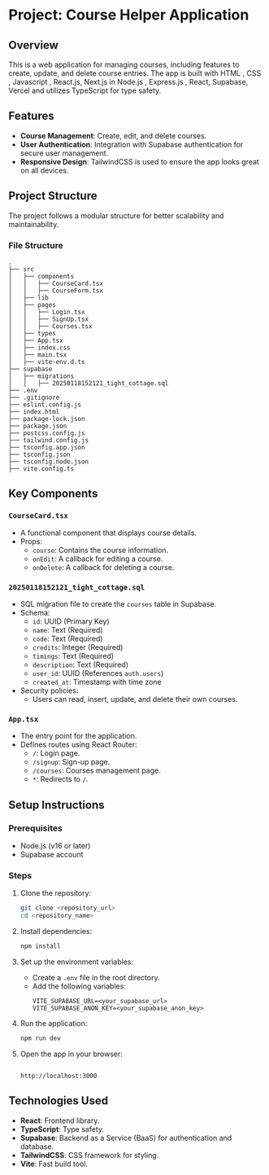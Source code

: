 # Project: Course Helper Application

## Overview
This is a web application for managing courses, including features to create, update, and delete course entries. The app is built with HTML , CSS , Javascript , React.js, Next.js in Node.js , Express.js ,
React, Supabase, Vercel and utilizes TypeScript for type safety.

## Features
- **Course Management**: Create, edit, and delete courses.
- **User Authentication**: Integration with Supabase authentication for secure user management.
- **Responsive Design**: TailwindCSS is used to ensure the app looks great on all devices.

## Project Structure
The project follows a modular structure for better scalability and maintainability.

### File Structure
```
.
├── src
│   ├── components
│   │   ├── CourseCard.tsx
│   │   ├── CourseForm.tsx
│   ├── lib
│   ├── pages
│   │   ├── Login.tsx
│   │   ├── SignUp.tsx
│   │   ├── Courses.tsx
│   ├── types
│   ├── App.tsx
│   ├── index.css
│   ├── main.tsx
│   ├── vite-env.d.ts
├── supabase
│   ├── migrations
│   │   ├── 20250118152121_tight_cottage.sql
├── .env
├── .gitignore
├── eslint.config.js
├── index.html
├── package-lock.json
├── package.json
├── postcss.config.js
├── tailwind.config.js
├── tsconfig.app.json
├── tsconfig.json
├── tsconfig.node.json
├── vite.config.ts
```

## Key Components

### `CourseCard.tsx`
- A functional component that displays course details.
- Props:
  - `course`: Contains the course information.
  - `onEdit`: A callback for editing a course.
  - `onDelete`: A callback for deleting a course.

### `20250118152121_tight_cottage.sql`
- SQL migration file to create the `courses` table in Supabase.
- Schema:
  - `id`: UUID (Primary Key)
  - `name`: Text (Required)
  - `code`: Text (Required)
  - `credits`: Integer (Required)
  - `timings`: Text (Required)
  - `description`: Text (Required)
  - `user_id`: UUID (References `auth.users`)
  - `created_at`: Timestamp with time zone
- Security policies:
  - Users can read, insert, update, and delete their own courses.

### `App.tsx`
- The entry point for the application.
- Defines routes using React Router:
  - `/`: Login page.
  - `/signup`: Sign-up page.
  - `/courses`: Courses management page.
  - `*`: Redirects to `/`.

## Setup Instructions

### Prerequisites
- Node.js (v16 or later)
- Supabase account

### Steps
1. Clone the repository:
   ```bash
   git clone <repository_url>
   cd <repository_name>
   ```

2. Install dependencies:
   ```bash
   npm install
   ```

3. Set up the environment variables:
   - Create a `.env` file in the root directory.
   - Add the following variables:
     ```env
     VITE_SUPABASE_URL=<your_supabase_url>
     VITE_SUPABASE_ANON_KEY=<your_supabase_anon_key>
     ```

4. Run the application:
   ```bash
   npm run dev
   ```

5. Open the app in your browser:
   ```

   http://localhost:3000
   ```

## Technologies Used
- **React**: Frontend library.
- **TypeScript**: Type safety.
- **Supabase**: Backend as a Service (BaaS) for authentication and database.
- **TailwindCSS**: CSS framework for styling.
- **Vite**: Fast build tool.



